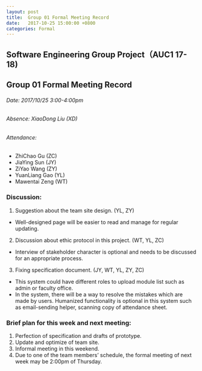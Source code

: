 ```yaml
---
layout: post
title:  Group 01 Formal Meeting Record
date:   2017-10-25 15:00:00 +0800
categories: Formal
---
```

## Software Engineering Group Project（AUC1 17-18)
## Group 01 Formal Meeting Record
###### Date: 2017/10/25 3:00-4:00pm
###### Absence: XiaoDong Liu (XD)
###### Attendance: 
- ZhiChao Gu (ZC)
- JiaYing Sun (JY)
- ZiYao Wang (ZY)
- YuanLiang Gao (YL)
- Mawentai Zeng (WT)

### Discussion:
1. Suggestion about the team site design. (YL, ZY)
- Well-designed page will be easier to read and manage for regular updating.

2. Discussion about ethic protocol in this project. (WT, YL, ZC)
- Interview of stakeholder character is optional and needs to be discussed for an appropriate process. 
	
3. Fixing specification document. (JY, WT, YL, ZY, ZC)
- This system could have different roles to upload module list such as admin or faculty office.
- In the system, there will be a way to resolve the mistakes which are made by users.
Humanized functionality is optional in this system such as email-sending helper, scanning copy of attendance sheet.
 
### Brief plan for this week and next meeting:
1. Perfection of specification and drafts of prototype.
2. Update and optimize of team site.
3. Informal meeting in this weekend.
4. Due to one of the team members’ schedule, the formal meeting of next week may be 2:00pm of Thursday.
